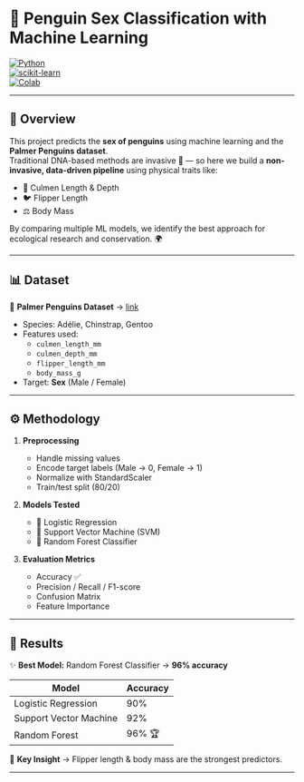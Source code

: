 # 🐧 Penguin Sex Classification with Machine Learning  

[![Python](https://img.shields.io/badge/Python-3.9%2B-blue?logo=python)](https://www.python.org/)  
[![scikit-learn](https://img.shields.io/badge/scikit--learn-ML-orange?logo=scikitlearn)](https://scikit-learn.org/stable/)  
[![Colab](https://img.shields.io/badge/Google%20Colab-Notebook-yellow?logo=googlecolab)](https://colab.research.google.com/)  

---

## 📖 Overview  
This project predicts the **sex of penguins** using machine learning and the **Palmer Penguins dataset**.  
Traditional DNA-based methods are invasive 🧬 — so here we build a **non-invasive, data-driven pipeline** using physical traits like:  

- 🧭 Culmen Length & Depth  
- 🐦 Flipper Length  
- ⚖️ Body Mass  

By comparing multiple ML models, we identify the best approach for ecological research and conservation. 🌍  

---

## 📊 Dataset  
📌 **Palmer Penguins Dataset** → [link](https://allisonhorst.github.io/palmerpenguins/)  
- Species: Adélie, Chinstrap, Gentoo  
- Features used:  
  - `culmen_length_mm`  
  - `culmen_depth_mm`  
  - `flipper_length_mm`  
  - `body_mass_g`  
- Target: **Sex** (Male / Female)  

---

## ⚙️ Methodology  
1. **Preprocessing**  
   - Handle missing values  
   - Encode target labels (Male → 0, Female → 1)  
   - Normalize with StandardScaler  
   - Train/test split (80/20)  

2. **Models Tested**  
   - 🔹 Logistic Regression  
   - 🔹 Support Vector Machine (SVM)  
   - 🔹 Random Forest Classifier  

3. **Evaluation Metrics**  
   - Accuracy ✅  
   - Precision / Recall / F1-score  
   - Confusion Matrix  
   - Feature Importance  

---

## 🚀 Results  
✨ **Best Model:** Random Forest Classifier → **96% accuracy**  

| Model                | Accuracy |
|-----------------------|----------|
| Logistic Regression   | 90%      |
| Support Vector Machine| 92%      |
| Random Forest         | 96% 🏆   |

🔑 **Key Insight** → Flipper length & body mass are the strongest predictors.  

---
